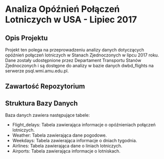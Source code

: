 # Analiza Opóźnień Połączeń Lotniczych w USA - Lipiec 2017
## Opis Projektu
Projekt ten polega na przeprowadzeniu analizy danych dotyczących opóźnień połączeń lotniczych w Stanach Zjednoczonych w lipcu 2017 roku. Dane zostały udostępnione przez Departament Transportu Stanów Zjednoczonych i są dostępne do analizy w bazie danych dwbd_flights na serwerze psql.wmi.amu.edu.pl.

## Zawartość Repozytorium

## Struktura Bazy Danych
Baza danych zawiera następujące tabele:
* Flight_delays: Tabela zawierająca informacje o opóźnieniach połączeń lotniczych.
* Weather: Tabela zawierająca dane pogodowe.
* Weekdays: Tabela zawierająca informacje o dniach tygodnia.
* Airlines: Tabela zawierająca dane o liniach lotniczych.
* Airports: Tabela zawierająca informacje o lotniskach.
